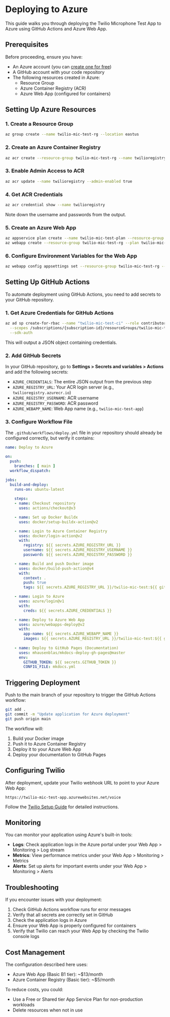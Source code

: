 # Deploying to Azure

This guide walks you through deploying the Twilio Microphone Test App to Azure using GitHub Actions and Azure Web App.

## Prerequisites

Before proceeding, ensure you have:

- An Azure account (you can [create one for free](https://azure.microsoft.com/free/))
- A GitHub account with your code repository
- The following resources created in Azure:
  - Resource Group
  - Azure Container Registry (ACR)
  - Azure Web App (configured for containers)

## Setting Up Azure Resources

### 1. Create a Resource Group

```bash
az group create --name twilio-mic-test-rg --location eastus
```

### 2. Create an Azure Container Registry

```bash
az acr create --resource-group twilio-mic-test-rg --name twilioregistry --sku Basic
```

### 3. Enable Admin Access to ACR

```bash
az acr update --name twilioregistry --admin-enabled true
```

### 4. Get ACR Credentials

```bash
az acr credential show --name twilioregistry
```

Note down the username and passwords from the output.

### 5. Create an Azure Web App

```bash
az appservice plan create --name twilio-mic-test-plan --resource-group twilio-mic-test-rg --sku B1 --is-linux
az webapp create --resource-group twilio-mic-test-rg --plan twilio-mic-test-plan --name twilio-mic-test-app --deployment-container-image-name twilioregistry.azurecr.io/twilio-mic-test:latest
```

### 6. Configure Environment Variables for the Web App

```bash
az webapp config appsettings set --resource-group twilio-mic-test-rg --name twilio-mic-test-app --settings TWILIO_ACCOUNT_SID=your_account_sid TWILIO_AUTH_TOKEN=your_auth_token TWILIO_PHONE_NUMBER=your_twilio_phone_number APP_ENV=production
```

## Setting Up GitHub Actions

To automate deployment using GitHub Actions, you need to add secrets to your GitHub repository.

### 1. Get Azure Credentials for GitHub Actions

```bash
az ad sp create-for-rbac --name "twilio-mic-test-ci" --role contributor \
  --scopes /subscriptions/{subscription-id}/resourceGroups/twilio-mic-test-rg \
  --sdk-auth
```

This will output a JSON object containing credentials.

### 2. Add GitHub Secrets

In your GitHub repository, go to **Settings > Secrets and variables > Actions** and add the following secrets:

- `AZURE_CREDENTIALS`: The entire JSON output from the previous step
- `AZURE_REGISTRY_URL`: Your ACR login server (e.g., `twilioregistry.azurecr.io`)
- `AZURE_REGISTRY_USERNAME`: ACR username
- `AZURE_REGISTRY_PASSWORD`: ACR password
- `AZURE_WEBAPP_NAME`: Web App name (e.g., `twilio-mic-test-app`)

### 3. Configure Workflow File

The `.github/workflows/deploy.yml` file in your repository should already be configured correctly, but verify it contains:

```yaml
name: Deploy to Azure

on:
  push:
    branches: [ main ]
  workflow_dispatch:

jobs:
  build-and-deploy:
    runs-on: ubuntu-latest
    
    steps:
    - name: Checkout repository
      uses: actions/checkout@v3

    - name: Set up Docker Buildx
      uses: docker/setup-buildx-action@v2

    - name: Login to Azure Container Registry
      uses: docker/login-action@v2
      with:
        registry: ${{ secrets.AZURE_REGISTRY_URL }}
        username: ${{ secrets.AZURE_REGISTRY_USERNAME }}
        password: ${{ secrets.AZURE_REGISTRY_PASSWORD }}

    - name: Build and push Docker image
      uses: docker/build-push-action@v4
      with:
        context: .
        push: true
        tags: ${{ secrets.AZURE_REGISTRY_URL }}/twilio-mic-test:${{ github.sha }}, ${{ secrets.AZURE_REGISTRY_URL }}/twilio-mic-test:latest

    - name: Login to Azure
      uses: azure/login@v1
      with:
        creds: ${{ secrets.AZURE_CREDENTIALS }}

    - name: Deploy to Azure Web App
      uses: azure/webapps-deploy@v2
      with:
        app-name: ${{ secrets.AZURE_WEBAPP_NAME }}
        images: ${{ secrets.AZURE_REGISTRY_URL }}/twilio-mic-test:${{ github.sha }}
        
    - name: Deploy to GitHub Pages (Documentation)
      uses: mhausenblas/mkdocs-deploy-gh-pages@master
      env:
        GITHUB_TOKEN: ${{ secrets.GITHUB_TOKEN }}
        CONFIG_FILE: mkdocs.yml
```

## Triggering Deployment

Push to the main branch of your repository to trigger the GitHub Actions workflow:

```bash
git add .
git commit -m "Update application for Azure deployment"
git push origin main
```

The workflow will:
1. Build your Docker image
2. Push it to Azure Container Registry
3. Deploy it to your Azure Web App
4. Deploy your documentation to GitHub Pages

## Configuring Twilio

After deployment, update your Twilio webhook URL to point to your Azure Web App:

```
https://twilio-mic-test-app.azurewebsites.net/voice
```

Follow the [Twilio Setup Guide](../twilio-setup.md) for detailed instructions.

## Monitoring

You can monitor your application using Azure's built-in tools:

- **Logs**: Check application logs in the Azure portal under your Web App > Monitoring > Log stream
- **Metrics**: View performance metrics under your Web App > Monitoring > Metrics
- **Alerts**: Set up alerts for important events under your Web App > Monitoring > Alerts

## Troubleshooting

If you encounter issues with your deployment:

1. Check GitHub Actions workflow runs for error messages
2. Verify that all secrets are correctly set in GitHub
3. Check the application logs in Azure
4. Ensure your Web App is properly configured for containers
5. Verify that Twilio can reach your Web App by checking the Twilio console logs

## Cost Management

The configuration described here uses:
- Azure Web App (Basic B1 tier): ~$13/month
- Azure Container Registry (Basic tier): ~$5/month

To reduce costs, you could:
- Use a Free or Shared tier App Service Plan for non-production workloads
- Delete resources when not in use